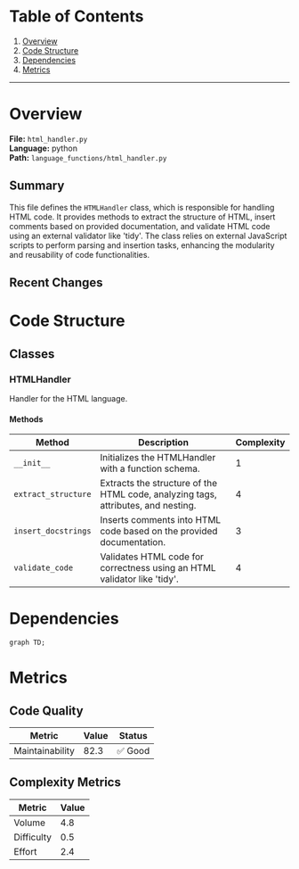 # Table of Contents

1. [Overview](#overview)
2. [Code Structure](#code-structure)
3. [Dependencies](#dependencies)
4. [Metrics](#metrics)

---

# Overview

**File:** `html_handler.py`  
**Language:** python  
**Path:** `language_functions/html_handler.py`  

## Summary

This file defines the `HTMLHandler` class, which is responsible for handling HTML code. It provides methods to extract the structure of HTML, insert comments based on provided documentation, and validate HTML code using an external validator like 'tidy'. The class relies on external JavaScript scripts to perform parsing and insertion tasks, enhancing the modularity and reusability of code functionalities.

## Recent Changes




# Code Structure

## Classes

### HTMLHandler

Handler for the HTML language.

#### Methods

| Method | Description | Complexity |
|--------|-------------|------------|
| `__init__` | Initializes the HTMLHandler with a function schema. | 1 |
| `extract_structure` | Extracts the structure of the HTML code, analyzing tags, attributes, and nesting. | 4 |
| `insert_docstrings` | Inserts comments into HTML code based on the provided documentation. | 3 |
| `validate_code` | Validates HTML code for correctness using an HTML validator like 'tidy'. | 4 |


# Dependencies

```mermaid
graph TD;
```

# Metrics

## Code Quality

| Metric | Value | Status |
|--------|-------|--------|
| Maintainability | 82.3 | ✅ Good |
## Complexity Metrics

| Metric | Value |
|--------|--------|
| Volume | 4.8 |
| Difficulty | 0.5 |
| Effort | 2.4 |